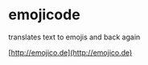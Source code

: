 emojicode
=========

translates text to emojis and back again

[http://emojico.de](http://emojico.de)

